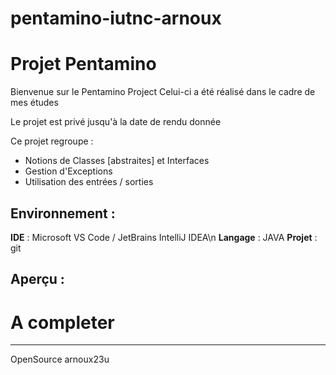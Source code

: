 # pentamino-iutnc-arnoux
Projet Pentamino
========

Bienvenue sur le Pentamino Project
Celui-ci a été réalisé dans le cadre de mes études

Le projet est privé jusqu'à la date de rendu donnée

Ce projet regroupe :
* Notions de Classes [abstraites] et Interfaces
* Gestion d'Exceptions
* Utilisation des entrées / sorties

Environnement :
------------

__IDE__ : Microsoft VS Code / JetBrains IntelliJ IDEA\n
__Langage__ : JAVA
__Projet__ : git

Aperçu :
---------

# A completer

---------------------

OpenSource arnoux23u
